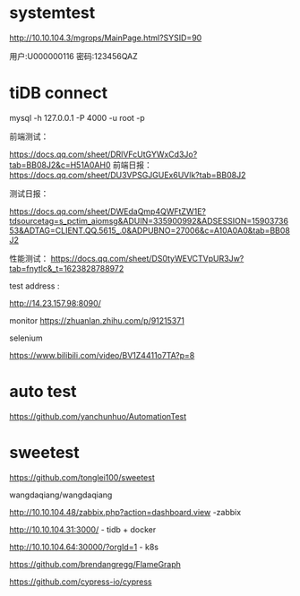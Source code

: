 # systemtest

http://10.10.104.3/mgrops/MainPage.html?SYSID=90

用户:U000000116   密码:123456QAZ

 # tiDB connect 
 
mysql -h 127.0.0.1 -P 4000 -u root -p

 前端测试： 
 
https://docs.qq.com/sheet/DRlVFcUtGYWxCd3Jo?tab=BB08J2&c=H51A0AH0
前端日报： 
https://docs.qq.com/sheet/DU3VPSGJGUEx6UVlk?tab=BB08J2


测试日报： 

https://docs.qq.com/sheet/DWEdaQmp4QWFtZW1E?tdsourcetag=s_pctim_aiomsg&ADUIN=335900992&ADSESSION=1590373653&ADTAG=CLIENT.QQ.5615_.0&ADPUBNO=27006&c=A10A0A0&tab=BB08J2

性能测试： 
https://docs.qq.com/sheet/DS0tyWEVCTVpUR3Jw?tab=fnytlc&_t=1623828788972


test address : 

http://14.23.157.98:8090/


monitor 
https://zhuanlan.zhihu.com/p/91215371

selenium 


https://www.bilibili.com/video/BV1Z4411o7TA?p=8

# auto test 


https://github.com/yanchunhuo/AutomationTest
# sweetest 

https://github.com/tonglei100/sweetest


wangdaqiang/wangdaqiang 

http://10.10.104.48/zabbix.php?action=dashboard.view  -zabbix

http://10.10.104.31:3000/                      - tidb + docker

 http://10.10.104.64:30000/?orgId=1     - k8s
 
 https://github.com/brendangregg/FlameGraph
 
 https://github.com/cypress-io/cypress
 



